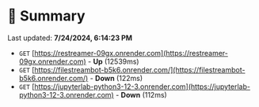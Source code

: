 # 📖 Summary
Last updated: **7/24/2024, 6:14:23 PM**

- `GET` [https://restreamer-09gx.onrender.com](https://restreamer-09gx.onrender.com) - **Up** (12539ms)
- `GET` [https://filestreambot-b5k6.onrender.com/](https://filestreambot-b5k6.onrender.com/) - **Down** (122ms)
- `GET` [https://jupyterlab-python3-12-3.onrender.com](https://jupyterlab-python3-12-3.onrender.com) - **Down** (112ms)
